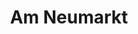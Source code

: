 ---
title: "Am Neumarkt"
description: "Machine learning and other gibberish on Telegram; https://t.me/amneumarkt"
---
